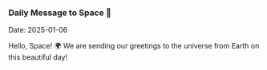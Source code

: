 ### Daily Message to Space 🌌
Date: 2025-01-06

Hello, Space! 🌍 We are sending our greetings to the universe from Earth on this beautiful day!
